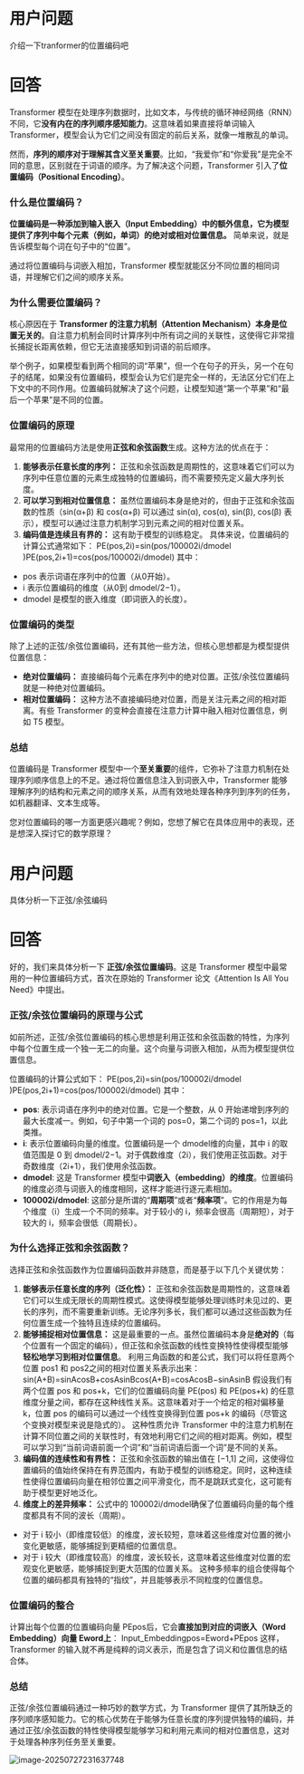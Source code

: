 
# 用户问题
介绍一下tranformer的位置编码吧
# 回答
Transformer 模型在处理序列数据时，比如文本，与传统的循环神经网络（RNN）不同，它**没有内在的序列顺序感知能力**。这意味着如果直接将单词输入 Transformer，模型会认为它们之间没有固定的前后关系，就像一堆散乱的单词。

然而，**序列的顺序对于理解其含义至关重要**。比如，“我爱你”和“你爱我”是完全不同的意思，区别就在于词语的顺序。为了解决这个问题，Transformer 引入了**位置编码（Positional Encoding）**。



### 什么是位置编码？



**位置编码是一种添加到输入嵌入（Input Embedding）中的额外信息，它为模型提供了序列中每个元素（例如，单词）的绝对或相对位置信息。** 简单来说，就是告诉模型每个词在句子中的“位置”。

通过将位置编码与词嵌入相加，Transformer 模型就能区分不同位置的相同词语，并理解它们之间的顺序关系。



### 为什么需要位置编码？



核心原因在于 **Transformer 的注意力机制（Attention Mechanism）本身是位置无关的**。自注意力机制会同时计算序列中所有词之间的关联性，这使得它非常擅长捕捉长距离依赖，但它无法直接感知到词语的前后顺序。

举个例子，如果模型看到两个相同的词“苹果”，但一个在句子的开头，另一个在句子的结尾，如果没有位置编码，模型会认为它们是完全一样的，无法区分它们在上下文中的不同作用。位置编码就解决了这个问题，让模型知道“第一个苹果”和“最后一个苹果”是不同的位置。



### 位置编码的原理



最常用的位置编码方法是使用**正弦和余弦函数**生成。这种方法的优点在于：

1. **能够表示任意长度的序列：** 正弦和余弦函数是周期性的，这意味着它们可以为序列中任意位置的元素生成独特的位置编码，而不需要预先定义最大序列长度。
2. **可以学习到相对位置信息：** 虽然位置编码本身是绝对的，但由于正弦和余弦函数的性质（sin(α+β) 和 cos(α+β) 可以通过 sin(α), cos(α), sin(β), cos(β) 表示），模型可以通过注意力机制学习到元素之间的相对位置关系。
3. **编码值是连续且有界的：** 这有助于模型的训练稳定。
具体来说，位置编码的计算公式通常如下：
PE(pos,2i)=sin(pos/100002i/dmodel​)PE(pos,2i+1)=cos(pos/100002i/dmodel​)
其中：

- pos 表示词语在序列中的位置（从0开始）。
- i 表示位置编码的维度（从0到 dmodel​/2−1）。
- dmodel​ 是模型的嵌入维度（即词嵌入的长度）。


### 位置编码的类型



除了上述的正弦/余弦位置编码，还有其他一些方法，但核心思想都是为模型提供位置信息：

- **绝对位置编码：** 直接编码每个元素在序列中的绝对位置。正弦/余弦位置编码就是一种绝对位置编码。
- **相对位置编码：** 这种方法不直接编码绝对位置，而是关注元素之间的相对距离。有些 Transformer 的变种会直接在注意力计算中融入相对位置信息，例如 T5 模型。


### 总结



位置编码是 Transformer 模型中一个**至关重要**的组件，它弥补了注意力机制在处理序列顺序信息上的不足。通过将位置信息注入到词嵌入中，Transformer 能够理解序列的结构和元素之间的顺序关系，从而有效地处理各种序列到序列的任务，如机器翻译、文本生成等。

您对位置编码的哪一方面更感兴趣呢？例如，您想了解它在具体应用中的表现，还是想深入探讨它的数学原理？
# 用户问题
具体分析一下正弦/余弦编码
# 回答
好的，我们来具体分析一下 **正弦/余弦位置编码**。这是 Transformer 模型中最常用的一种位置编码方式，首次在原始的 Transformer 论文《Attention Is All You Need》中提出。



### 正弦/余弦位置编码的原理与公式



如前所述，正弦/余弦位置编码的核心思想是利用正弦和余弦函数的特性，为序列中每个位置生成一个独一无二的向量。这个向量与词嵌入相加，从而为模型提供位置信息。

位置编码的计算公式如下：
PE(pos,2i)=sin(pos/100002i/dmodel​)PE(pos,2i+1)=cos(pos/100002i/dmodel​)
其中：

- **pos**: 表示词语在序列中的绝对位置。它是一个整数，从 0 开始递增到序列的最大长度减一。例如，句子中第一个词的 pos=0，第二个词的 pos=1，以此类推。
- **i**: 表示位置编码向量的维度。位置编码是一个 dmodel​ 维的向量，其中 i 的取值范围是 0 到 dmodel​/2−1。对于偶数维度（2i），我们使用正弦函数。对于奇数维度（2i+1），我们使用余弦函数。
- **dmodel​**: 这是 Transformer 模型中**词嵌入（embedding）的维度**。位置编码的维度必须与词嵌入的维度相同，这样才能进行逐元素相加。
- **100002i/dmodel​**: 这部分是所谓的“**周期项**”或者“**频率项**”。它的作用是为每个维度（i）生成一个不同的频率。对于较小的 i，频率会很高（周期短），对于较大的 i，频率会很低（周期长）。


### 为什么选择正弦和余弦函数？



选择正弦和余弦函数作为位置编码函数并非随意，而是基于以下几个关键优势：

1. **能够表示任意长度的序列（泛化性）：**
正弦和余弦函数是周期性的，这意味着它们可以生成无限长的周期性模式。这使得模型能够处理训练时未见过的、更长的序列，而不需要重新训练。无论序列多长，我们都可以通过这些函数为任何位置生成一个独特且连续的位置编码。
2. **能够捕捉相对位置信息：**
这是最重要的一点。虽然位置编码本身是**绝对的**（每个位置有一个固定的编码），但正弦和余弦函数的线性变换特性使得模型能够**轻松地学习到相对位置信息**。
利用三角函数的和差公式，我们可以将任意两个位置 pos1​ 和 pos2​ 之间的相对位置关系表示出来：
sin(A+B)=sinAcosB+cosAsinBcos(A+B)=cosAcosB−sinAsinB
假设我们有两个位置 pos 和 pos+k，它们的位置编码向量 PE(pos) 和 PE(pos+k) 的任意维度分量之间，都存在这种线性关系。这意味着对于一个给定的相对偏移量 k，位置 pos 的编码可以通过一个线性变换得到位置 pos+k 的编码（尽管这个变换对模型来说是隐式的）。
这种性质允许 Transformer 中的注意力机制在计算不同位置之间的关联性时，有效地利用它们之间的相对距离。例如，模型可以学习到“当前词语前面一个词”和“当前词语后面一个词”是不同的关系。
3. **编码值的连续性和有界性：**
正弦和余弦函数的输出值在 [−1,1] 之间，这使得位置编码的值始终保持在有界范围内，有助于模型的训练稳定。同时，这种连续性使得位置编码向量在相邻位置之间平滑变化，而不是跳跃式变化，这可能有助于模型更好地泛化。
4. **维度上的差异频率：**
公式中的 100002i/dmodel​ 确保了位置编码向量的每个维度都具有不同的波长（周期）。
- 对于 i 较小（即维度较低）的维度，波长较短，意味着这些维度对位置的微小变化更敏感，能够捕捉到更精细的位置信息。
- 对于 i 较大（即维度较高）的维度，波长较长，这意味着这些维度对位置的宏观变化更敏感，能够捕捉到更大范围的位置关系。
这种多频率的组合使得每个位置的编码都具有独特的“指纹”，并且能够表示不同粒度的位置信息。


### 位置编码的整合



计算出每个位置的位置编码向量 PEpos​ 后，它会**直接加到对应的词嵌入（Word Embedding）向量 Eword​ 上**：
Input_Embeddingpos​=Eword​+PEpos​
这样，Transformer 的输入就不再是纯粹的词义表示，而是包含了词义和位置信息的结合体。



### 总结



正弦/余弦位置编码通过一种巧妙的数学方式，为 Transformer 提供了其所缺乏的序列顺序感知能力。它的核心优势在于能够为任意长度的序列提供独特的编码，并通过正弦/余弦函数的特性使得模型能够学习和利用元素间的相对位置信息，这对于处理各种序列任务至关重要。

![image-20250727231637748](C:\Users\95432\AppData\Roaming\Typora\typora-user-images\image-20250727231637748.png)